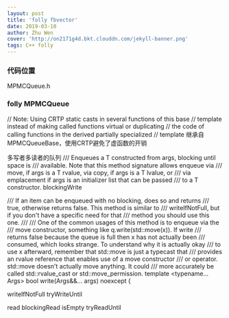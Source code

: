 ```yaml
---
layout: post
title: 'folly fbvector'
date: 2019-03-10
author: Zhu Wen
cover: 'http://on2171g4d.bkt.clouddn.com/jekyll-banner.png'
tags: C++ folly
---
```


### 代码位置
MPMCQueue.h

### folly MPMCQueue

  // Note: Using CRTP static casts in several functions of this base
  // template instead of making called functions virtual or duplicating
  // the code of calling functions in the derived partially specialized
  // template
继承自MPMCQueueBase，使用CRTP避免了虚函数的开销

多写者多读者的队列
  /// Enqueues a T constructed from args, blocking until space is
  /// available.  Note that this method signature allows enqueue via
  /// move, if args is a T rvalue, via copy, if args is a T lvalue, or
  /// via emplacement if args is an initializer list that can be passed
  /// to a T constructor.
blockingWrite


  /// If an item can be enqueued with no blocking, does so and returns
  /// true, otherwise returns false.  This method is similar to
  /// writeIfNotFull, but if you don't have a specific need for that
  /// method you should use this one.
  ///
  /// One of the common usages of this method is to enqueue via the
  /// move constructor, something like q.write(std::move(x)).  If write
  /// returns false because the queue is full then x has not actually been
  /// consumed, which looks strange.  To understand why it is actually okay
  /// to use x afterward, remember that std::move is just a typecast that
  /// provides an rvalue reference that enables use of a move constructor
  /// or operator.  std::move doesn't actually move anything.  It could
  /// more accurately be called std::rvalue_cast or std::move_permission.
  template <typename... Args>
  bool write(Args&&... args) noexcept {


writeIfNotFull
tryWriteUntil

read
blockingRead
isEmpty
tryReadUntil